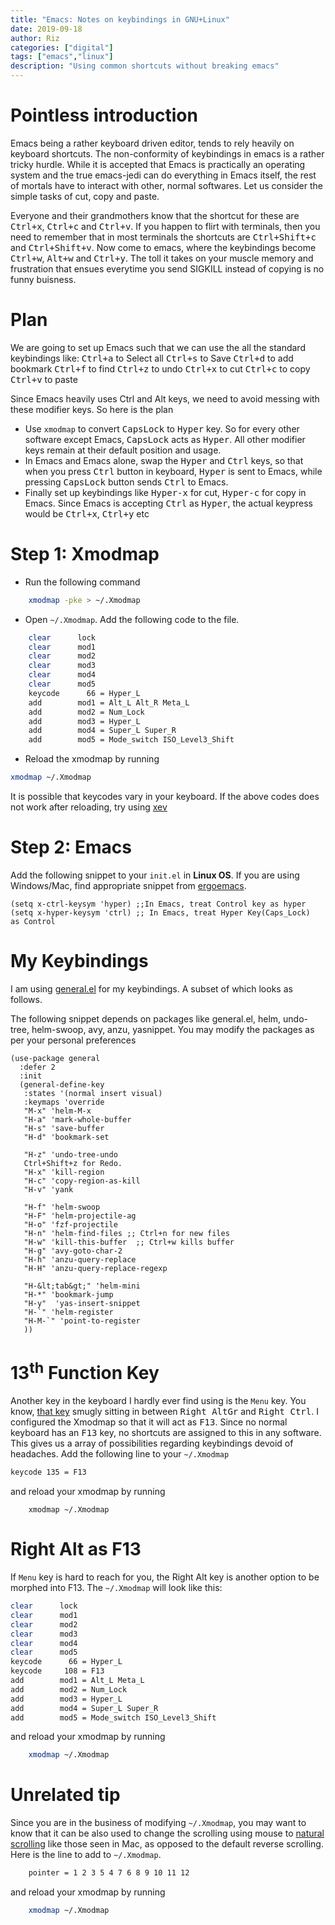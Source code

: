 ```yaml
---
title: "Emacs: Notes on keybindings in GNU+Linux"
date: 2019-09-18
author: Riz
categories: ["digital"]
tags: ["emacs","linux"]
description: "Using common shortcuts without breaking emacs"
---
```


# Pointless introduction

Emacs being a rather keyboard driven editor, tends to rely heavily on keyboard shortcuts. The non-conformity of keybindings in emacs is a rather tricky hurdle. While it is accepted that Emacs is practically an operating system and the true emacs-jedi can do everything in Emacs itself, the rest of mortals have to interact with other, normal softwares. Let us consider the simple tasks of cut, copy and paste.

Everyone and their grandmothers know that the shortcut for these are <kbd>Ctrl+x</kbd>, <kbd>Ctrl+c</kbd> and <kbd>Ctrl+v</kbd>. If you happen to flirt with terminals, then you need to remember that in most terminals the shortcuts are <kbd>Ctrl+Shift+c</kbd> and <kbd>Ctrl+Shift+v</kbd>. Now come to emacs, where the keybindings become <kbd>Ctrl+w</kbd>, <kbd>Alt+w</kbd> and <kbd>Ctrl+y</kbd>. The toll it takes on your muscle memory and frustration that ensues everytime you send SIGKILL instead of copying is no funny buisness.

# Plan

We are going to set up Emacs such that we can use the all the standard keybindings like: <kbd>Ctrl+a</kbd> to Select all <kbd>Ctrl+s</kbd> to Save <kbd>Ctrl+d</kbd> to add bookmark <kbd>Ctrl+f</kbd> to find <kbd>Ctrl+z</kbd> to undo <kbd>Ctrl+x</kbd> to cut <kbd>Ctrl+c</kbd> to copy <kbd>Ctrl+v</kbd> to paste

Since Emacs heavily uses Ctrl and Alt keys, we need to avoid messing with these modifier keys. So here is the plan

- Use `xmodmap` to convert <kbd>CapsLock</kbd> to <kbd>Hyper</kbd> key. So for every other software except Emacs, <kbd>CapsLock</kbd> acts as <kbd>Hyper</kbd>. All other modifier keys remain at their default position and usage.
- In Emacs and Emacs alone, swap the <kbd>Hyper</kbd> and <kbd>Ctrl</kbd> keys, so that when you press <kbd>Ctrl</kbd> button in keyboard, <kbd>Hyper</kbd> is sent to Emacs, while pressing <kbd>CapsLock</kbd> button sends <kbd>Ctrl</kbd> to Emacs.
- Finally set up keybindings like <kbd>Hyper-x</kbd> for cut, <kbd>Hyper-c</kbd> for copy in Emacs. Since Emacs is accepting <kbd>Ctrl</kbd> as <kbd>Hyper</kbd>, the actual keypress would be <kbd>Ctrl+x</kbd>, <kbd>Ctrl+y</kbd> etc

# Step 1: Xmodmap


-   Run the following command

```bash
    xmodmap -pke > ~/.Xmodmap
```

-   Open `~/.Xmodmap`. Add the following code to the file.


```bash
    clear      lock
    clear      mod1
    clear      mod2
    clear      mod3
    clear      mod4
    clear      mod5
    keycode      66 = Hyper_L
    add        mod1 = Alt_L Alt_R Meta_L
    add        mod2 = Num_Lock
    add        mod3 = Hyper_L
    add        mod4 = Super_L Super_R
    add        mod5 = Mode_switch ISO_Level3_Shift
```

- Reload the xmodmap by running

```bash
xmodmap ~/.Xmodmap
```

<div class="alert">
It is possible that keycodes vary in your keyboard. If the above codes
does not work after reloading, try using
<a href="https://linux.die.net/man/1/xev" class="alert-link">xev</a>
</div>

# Step 2: Emacs


Add the following snippet to your `init.el` in **Linux OS**. If you are using Windows/Mac, find appropriate snippet from
[ergoemacs](http://ergoemacs.org/emacs/emacs_hyper_super_keys.html).

``` {.commonlisp org-language="emacs-lisp" tangle="no"}
(setq x-ctrl-keysym 'hyper) ;;In Emacs, treat Control key as hyper
(setq x-hyper-keysym 'ctrl) ;; In Emacs, treat Hyper Key(Caps_Lock)  as Control
```

# My Keybindings

I am using [general.el](https://github.com/noctuid/general.el) for my keybindings. A subset of which looks as follows.

<div class="alert">
The following snippet depends on packages like general.el, helm,
undo-tree, helm-swoop, avy, anzu, yasnippet. You may modify the packages
as per your personal preferences
</div>

``` {.commonlisp org-language="emacs-lisp" tangle="no"}
(use-package general
  :defer 2
  :init
  (general-define-key
   :states '(normal insert visual)
   :keymaps 'override
   "M-x" 'helm-M-x
   "H-a" 'mark-whole-buffer
   "H-s" 'save-buffer
   "H-d" 'bookmark-set

   "H-z" 'undo-tree-undo
   Ctrl+Shift+z for Redo.
   "H-x" 'kill-region
   "H-c" 'copy-region-as-kill
   "H-v" 'yank

   "H-f" 'helm-swoop
   "H-F" 'helm-projectile-ag
   "H-o" 'fzf-projectile
   "H-n" 'helm-find-files ;; Ctrl+n for new files
   "H-w" 'kill-this-buffer  ;; Ctrl+w kills buffer
   "H-g" 'avy-goto-char-2
   "H-h" 'anzu-query-replace
   "H-H" 'anzu-query-replace-regexp

   "H-&lt;tab&gt;" 'helm-mini
   "H-*" 'bookmark-jump
   "H-y"  'yas-insert-snippet
   "H-`" 'helm-register
   "H-M-`" 'point-to-register
   ))
```

</div>

# 13<sup>th</sup> Function Key


Another key in the keyboard I hardly ever find using is the `Menu` key.
You know, [that
key](https://www.howtogeek.com/wp-content/uploads/2015/07/a-keyboard-shortcut-that-can-be-used-in-place-of-the-context-menu-key-01.jpg)
smugly sitting in between <kbd>Right AltGr</kbd> and <kbd>Right
Ctrl</kbd>. I configured the Xmodmap so that it will act as
<kbd>F13</kbd>. Since no normal keyboard has an <kbd>F13</kbd> key, no
shortcuts are assigned to this in any software. This gives us a array of
possibilities regarding keybindings devoid of headaches. Add the
following line to your `~/.Xmodmap`

``` {.bash org-language="sh" tangle="no"}
keycode 135 = F13
```

and reload your xmodmap by running

```
    xmodmap ~/.Xmodmap
```

# Right Alt as F13


If `Menu` key is hard to reach for you, the Right Alt key is another
option to be morphed into F13. The `~/.Xmodmap` will look like this:

``` {.bash org-language="sh" tangle="no"}
clear      lock
clear      mod1
clear      mod2
clear      mod3
clear      mod4
clear      mod5
keycode      66 = Hyper_L
keycode     108 = F13
add        mod1 = Alt_L Meta_L
add        mod2 = Num_Lock
add        mod3 = Hyper_L
add        mod4 = Super_L Super_R
add        mod5 = Mode_switch ISO_Level3_Shift
```

and reload your xmodmap by running

```bash
    xmodmap ~/.Xmodmap
```

# Unrelated tip


Since you are in the business of modifying `~/.Xmodmap`, you may want to
know that it can be also used to change the scrolling using mouse to
[natural
scrolling](https://jessequinnlee.com/2015/07/25/natural-scrolling-vs-reverse-scrolling/)
like those seen in Mac, as opposed to the default reverse scrolling.
Here is the line to add to `~/.Xmodmap`.

```bash
    pointer = 1 2 3 5 4 7 6 8 9 10 11 12
```

and reload your xmodmap by running

```bash
    xmodmap ~/.Xmodmap
```
